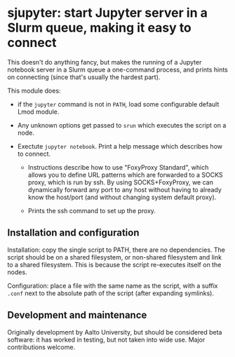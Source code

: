 # sjupyter: start Jupyter server in a Slurm queue, making it easy to connect

This doesn't do anything fancy, but makes the running of a Jupyter
notebook server in a Slurm queue a one-command process, and prints
hints on connecting (since that's usually the hardest part).

This module does:

- if the `jupyter` command is not in `PATH`, load some configurable
  default Lmod module.

- Any unknown options get passed to `srun` which executes the script
  on a node.

- Exectute `jupyter notebook`.  Print a help message which describes
  how to connect.

  - Instructions describe how to use "FoxyProxy Standard", which
    allows you to define URL patterns which are forwarded to a SOCKS
    proxy, which is run by ssh.  By using SOCKS+FoxyProxy, we can
    dynamically forward any port to any host without having to already
    know the host/port (and without changing system default proxy).

  - Prints the ssh command to set up the proxy.



## Installation and configuration

Installation: copy the single script to PATH, there are no
dependencies.  The script should be on a shared filesystem, or
non-shared filesystem and link to a shared filesystem.  This is
because the script re-executes itself on the nodes.

Configuration: place a file with the same name as the script, with a
suffix `.conf` next to the absolute path of the script (after
expanding symlinks).



## Development and maintenance

Originally development by Aalto University, but should be considered
beta software: it has worked in testing, but not taken into wide use.
Major contributions welcome.
